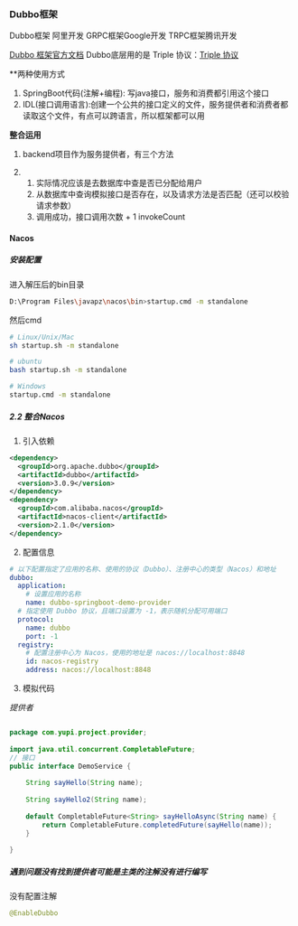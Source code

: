 ### Dubbo框架

Dubbo框架 阿里开发
GRPC框架Google开发
TRPC框架腾讯开发

[Dubbo 框架官方文档](https://dubbo.incubator.apache.org/zh/docs3-v2/java-sdk/quick-start/spring-boot/)
Dubbo底层用的是 Triple 协议：[Triple 协议](https://dubbo.incubator.apache.org/zh/docs3-v2/java-sdk/concepts-and-architecture/triple/)

**两种使用方式
1. SpringBoot代码(注解+编程): 写java接口，服务和消费都引用这个接口
2. IDL(接口调用语言):创建一个公共的接口定义的文件，服务提供者和消费者都读取这个文件，有点可以跨语言，所以框架都可以用


**整合运用**

1. backend项目作为服务提供者，有三个方法

2. 
    1. 实际情况应该是去数据库中查是否已分配给用户
    2. 从数据库中查询模拟接口是否存在，以及请求方法是否匹配（还可以校验请求参数） 
    3. 调用成功，接口调用次数 + 1 invokeCount


#### Nacos


##### 安装配置


进入解压后的bin目录

``` bash
D:\Program Files\javapz\nacos\bin>startup.cmd -m standalone
```

然后cmd 

``` bash
# Linux/Unix/Mac
sh startup.sh -m standalone

# ubuntu
bash startup.sh -m standalone

# Windows
startup.cmd -m standalone
```


##### 2.2 整合Nacos 

1. 引入依赖
 
``` xml
<dependency>
  <groupId>org.apache.dubbo</groupId>
  <artifactId>dubbo</artifactId>
  <version>3.0.9</version>
</dependency>
<dependency>
  <groupId>com.alibaba.nacos</groupId>
  <artifactId>nacos-client</artifactId>
  <version>2.1.0</version>
</dependency>

```

2. 配置信息

```yml
# 以下配置指定了应用的名称、使用的协议（Dubbo）、注册中心的类型（Nacos）和地址
dubbo:
  application:
    # 设置应用的名称
    name: dubbo-springboot-demo-provider
  # 指定使用 Dubbo 协议，且端口设置为 -1，表示随机分配可用端口
  protocol:
    name: dubbo
    port: -1
  registry:
    # 配置注册中心为 Nacos，使用的地址是 nacos://localhost:8848
    id: nacos-registry
    address: nacos://localhost:8848

```

3. 模拟代码

  *提供者*
```java

package com.yupi.project.provider;  
  
import java.util.concurrent.CompletableFuture;  
// 接口
public interface DemoService {  
  
    String sayHello(String name);  
  
    String sayHello2(String name);  
  
    default CompletableFuture<String> sayHelloAsync(String name) {  
        return CompletableFuture.completedFuture(sayHello(name));  
    }  
  
}
```



##### 遇到问题没有找到提供者可能是主类的注解没有进行编写
没有配置注解

```java
@EnableDubbo